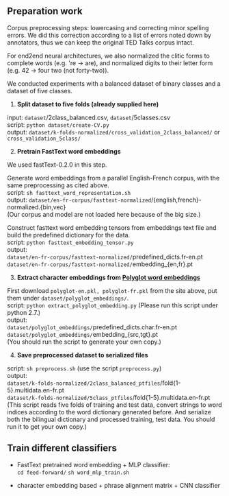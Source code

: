 ## Preparation work
 
Corpus preprocessing steps: lowercasing and correcting minor spelling errors.
We did this correction according to a list of errors noted down by annotators, thus we can keep the original TED Talks corpus intact. 

For end2end neural architectures, we also normalized the clitic forms to complete words (e.g. 're -> are), and normalized digits to their letter form (e.g. 42 -> four two (not forty-two)).

We conducted experiments with a balanced dataset of binary classes and a dataset of five classes. 

1. **Split dataset to five folds (already supplied here)**

input: `dataset`/2class_balanced.csv, `dataset`/5classes.csv <br/>
script: `python dataset/create-CV.py` <br/>
output: `dataset/k-folds-normalized/cross_validation_2class_balanced/` or `cross_validation_5class/`

2. **Pretrain FastText word embeddings**

We used fastText-0.2.0 in this step.

Generate word embeddings from a parallel English-French corpus, with the same preprocessing as cited above. <br/> 
script: `sh fasttext_word_representation.sh` <br/> 
output: `dataset/en-fr-corpus/fasttext-normalized`/{english,french}-normalized.{bin,vec} <br/> 
(Our corpus and model are not loaded here because of the big size.) <!-- ours: normalized corpus (3M words in English and French, corpus of TED Talks) <br/>  -->

Construct fasttext word embedding tensors from embeddings text file and build the predefined dictionary for the data. <br/> 
script: `python fasttext_embedding_tensor.py` <br/> 
output: <br/>
`dataset/en-fr-corpus/fasttext-normalized/`predefined_dicts.fr-en.pt <br/>
`dataset/en-fr-corpus/fasttext-normalized/`embedding_{en,fr}.pt

3. **Extract character embeddings from [Polyglot word embeddings](https://sites.google.com/site/rmyeid/projects/polyglot)**

First download `polyglot-en.pkl, polyglot-fr.pkl` from the site above, put them under `dataset/polyglot_embeddings/`.<br/>
script: `python extract_polyglot_embedding.py` (Please run this script under python 2.7.)  <br/>
output: <br/>
`dataset/polyglot_embeddings/`predefined_dicts.char.fr-en.pt <br/>
`dataset/polyglot_embeddings/`embedding_{src,tgt}.pt <br/>
(You should run the script to generate your own copy.)

4. **Save preprocessed dataset to serialized files**

script: `sh preprocess.sh` (use the script `preprocess.py`) <br/>
output: <br/>
`dataset/k-folds-normalized/2class_balanced_ptfiles`/fold{1-5}.multidata.en-fr.pt <br/>
`dataset/k-folds-normalized/5class_ptfiles`/fold{1-5}.multidata.en-fr.pt <br/>
(This script reads five folds of training and test data, convert strings to word indices according to the 
word dictionary generated before. 
And serialize both the bilingual dictionary and processed training, test data. 
You should run it to get your own copy.)


## Train different classifiers

- FastText pretrained word embedding + MLP classifier: <br/>
`cd feed-forward/`
`sh word_mlp_train.sh`

- character embedding based + phrase alignment matrix + CNN classifier 

<!-- 
when do 5-class clf instead of 2-class:
change nwa/nwa.py: 

-->


<!-- ### questions on CNN architecture:
the code to build alignment matrix 
what does adaptive pooling do 
what is masked_cross_entropy? 
the forward function in encoders and classifiers <= train()

my pickled files 
-->

